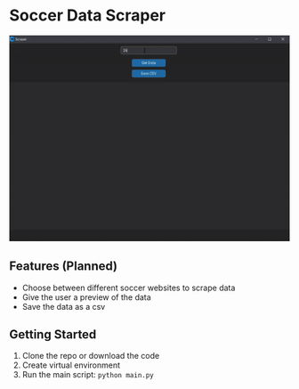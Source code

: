 # Soccer Data Scraper

![Demo](/media/example.gif)

## Features (Planned)
- Choose between different soccer websites to scrape data
- Give the user a preview of the data
- Save the data as a csv

## Getting Started
1. Clone the repo or download the code
2. Create virtual environment
3. Run the main script: `python main.py`
